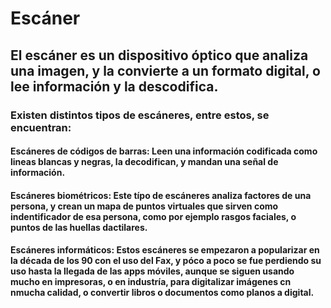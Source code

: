 # Escáner

## El escáner es un dispositivo óptico que analiza una imagen, y la convierte a un formato digital, o lee información y la descodifica.

### Existen distintos tipos de escáneres, entre estos, se encuentran:

#### Escáneres de códigos de barras: Leen una información codificada como lineas blancas y negras, la decodifican, y mandan una señal de información. 

#### Escáneres biométricos: Este típo de escáneres analiza factores de una persona, y crean un mapa de puntos virtuales que sirven como indentificador de esa persona, como por ejemplo rasgos faciales, o puntos de las huellas dactilares.

#### Escáneres informáticos: Estos escáneres se empezaron a popularizar en la década de los 90 con el uso del Fax, y póco a poco se fue perdiendo su uso hasta la llegada de las apps móviles, aunque se siguen usando mucho en impresoras, o en industría, para digitalizar imágenes cn nmucha calidad, o convertir libros o documentos como planos a digital. 

